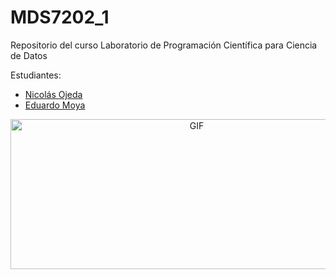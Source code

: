 # MDS7202_1
Repositorio del curso Laboratorio de Programación Científica para Ciencia de Datos

Estudiantes:
* <a href="https://github.com/nicolasojedag" target="blank"> Nicolás Ojeda 
* <a href="https://github.com/eduardomoyab" target="blank"> Eduardo Moya 


<a target="_blank" align="center">
  <img align="center" top="500" height="240" width="580" alt="GIF" src="https://media.tenor.com/wpwPK8ITIb8AAAAC/bullet-train-lemon.gif">



